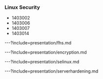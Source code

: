 ### Linux Security

- 1403002
- 1403006
- 1403007
- 1403014

---?include=presentation/fhs.md

---?include=presentation/encryption.md

---?include=presentation/selinux.md

---?include=presentation/serverhardening.md


